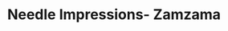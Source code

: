 ---
title: "Needle Impressions- Zamzama"
url: /karachi/needle-impressions-zamzama/
shop: Kleidung
---